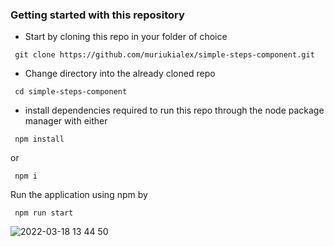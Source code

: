 ### Getting started with this repository

 - Start by cloning this repo in your folder of choice
```
 git clone https://github.com/muriukialex/simple-steps-component.git
```

 - Change directory into the already cloned repo
 ```
  cd simple-steps-component
 ```

 - install dependencies required to run this repo through the node package manager with either
 ```
  npm install
 ```
   or
 
 ```
  npm i
 ```
 
 Run the application using npm by
 ```
  npm run start
 ```


![2022-03-18 13 44 50](https://user-images.githubusercontent.com/51236424/158989210-09f424fe-c36e-4074-9d85-84a537f1db66.gif)
